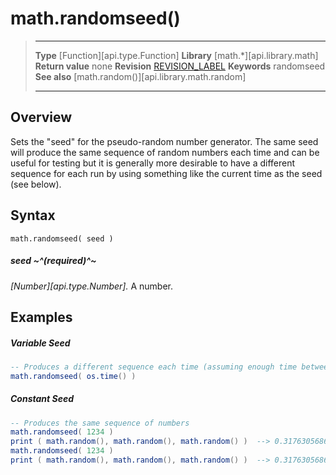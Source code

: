 # math.randomseed()

> --------------------- ------------------------------------------------------------------------------------------
> __Type__              [Function][api.type.Function]
> __Library__           [math.*][api.library.math]
> __Return value__      none
> __Revision__          [REVISION_LABEL](REVISION_URL)
> __Keywords__          randomseed
> __See also__          [math.random()][api.library.math.random]
> --------------------- ------------------------------------------------------------------------------------------


## Overview

Sets the "seed" for the pseudo-random number generator. The same seed will produce the same sequence of random numbers each time and can be useful for testing but it is generally more desirable to have a different sequence for each run by using something like the current time as the seed (see&nbsp;below).


## Syntax

	math.randomseed( seed )

##### seed ~^(required)^~
_[Number][api.type.Number]._ A number.


## Examples

##### Variable Seed

``````lua
-- Produces a different sequence each time (assuming enough time between invocations)
math.randomseed( os.time() )
``````

##### Constant Seed

``````lua
-- Produces the same sequence of numbers
math.randomseed( 1234 )
print ( math.random(), math.random(), math.random() )  --> 0.31763056866714   0.416967588671   0.97426279353642
math.randomseed( 1234 )
print ( math.random(), math.random(), math.random() )  --> 0.31763056866714   0.416967588671   0.97426279353642
``````
